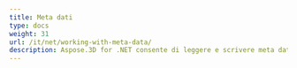 ```yaml
---
title: Meta dati
type: docs
weight: 31
url: /it/net/working-with-meta-data/
description: Aspose.3D for .NET consente di leggere e scrivere meta dati per scene e oggetti.
---
```

